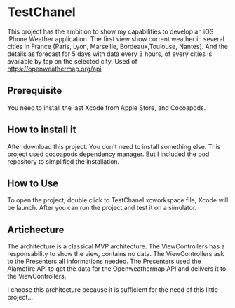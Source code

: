 # TestChanel
This project has the ambition to show my capabilities to develop an iOS iPhone Weather application.
The first view show current weather in several cities in France (Paris, Lyon, Marseille, Bordeaux,Toulouse, Nantes).
And the details as forecast for 5 days with data every 3 hours, of every cities is available by tap on the selected city.
Used of https://openweathermap.org/api.

## Prerequisite
You need to install the last Xcode from Apple Store, and Cocoapods.

## How to install it
After download this project. You don't need to install something else. This project used cocoapods dependency manager. But I included the pod repository to simplified the installation.

## How to Use
To open the project, double click to TestChanel.xcworkspace file, Xcode will be launch. After you can run the project and test it on a simulator.

## Artichecture
The architecture is a classical MVP architecture.
The ViewControllers has a responsability to show the view, contains no data.
The ViewControllers ask to the Presenters all informations needed.
The Presenters used the Alamofire API to get the data for the Openweathermap API and delivers it to the ViewControllers.

I choose this architecture because it is sufficient for the need of this little project...
